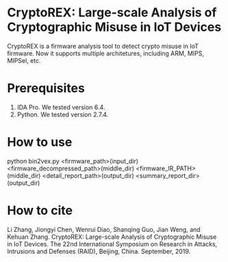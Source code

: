 # CryptoREX: Large-scale Analysis of Cryptographic Misuse in IoT Devices
CryptoREX is a firmware analysis tool to detect crypto misuse in IoT firmware. Now it supports multiple architetures, including ARM, MIPS, MIPSel, etc.
# Prerequisites
1. IDA Pro. We tested version 6.4.
2. Python. We tested version 2.7.4.
# How to use
python bin2vex.py <firmware_path>(input_dir) <firmware_decompressed_path>(middle_dir) <firmware_IR_PATH>(middle_dir) <detail_report_path>(output_dir) <summary_report_dir>(output_dir)
# How to cite
Li Zhang, Jiongyi Chen, Wenrui Diao, Shanqing Guo, Jian Weng, and Kehuan Zhang. CryptoREX: Large-scale Analysis of Cryptographic Misuse in IoT Devices. The 22nd International Symposium on Research in Attacks, Intrusions and Defenses (RAID), Beijing, China. September, 2019.
